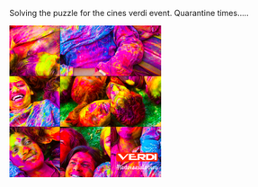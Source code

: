 Solving the puzzle for the cines verdi event.
Quarantine times.....

<img src="./initialState.png">
